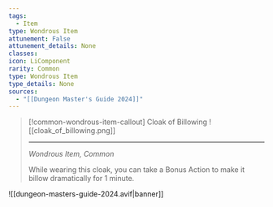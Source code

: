 ```yaml
---
tags:
  - Item
type: Wondrous Item
attunement: False
attunement_details: None
classes:
icon: LiComponent
rarity: Common
type: Wondrous Item
type_details: None
sources: 
  - "[[Dungeon Master's Guide 2024]]"
---
```

>[!common-wondrous-item-callout] Cloak of Billowing
>![[cloak_of_billowing.png]]
>
>- - -
>_Wondrous Item, Common_
>
>While wearing this cloak, you can take a Bonus Action to make it billow dramatically for 1 minute.
>


![[dungeon-masters-guide-2024.avif|banner]]